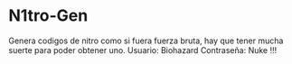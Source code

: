 # N1tro-Gen
Genera codigos de nitro como si fuera fuerza bruta, hay que tener mucha suerte para poder obtener uno.
Usuario: Biohazard
Contraseña: Nuke
!!!
